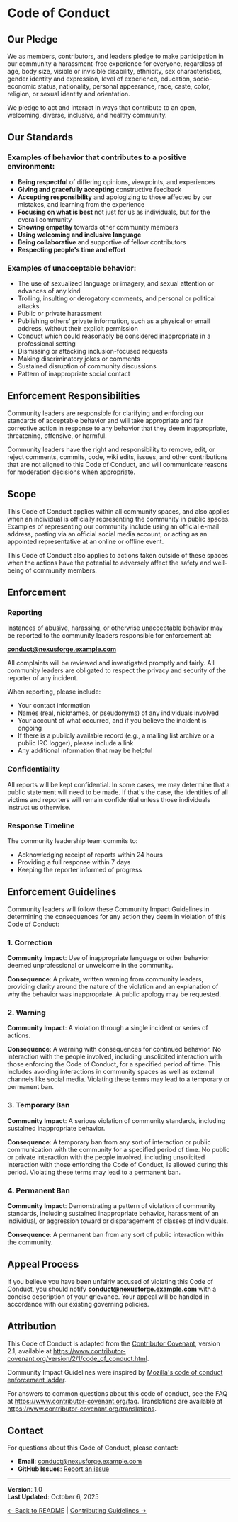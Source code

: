# Code of Conduct

## Our Pledge

We as members, contributors, and leaders pledge to make participation in our community a harassment-free experience for everyone, regardless of age, body size, visible or invisible disability, ethnicity, sex characteristics, gender identity and expression, level of experience, education, socio-economic status, nationality, personal appearance, race, caste, color, religion, or sexual identity and orientation.

We pledge to act and interact in ways that contribute to an open, welcoming, diverse, inclusive, and healthy community.

## Our Standards

### Examples of behavior that contributes to a positive environment:

* **Being respectful** of differing opinions, viewpoints, and experiences
* **Giving and gracefully accepting** constructive feedback
* **Accepting responsibility** and apologizing to those affected by our mistakes, and learning from the experience
* **Focusing on what is best** not just for us as individuals, but for the overall community
* **Showing empathy** towards other community members
* **Using welcoming and inclusive language**
* **Being collaborative** and supportive of fellow contributors
* **Respecting people's time and effort**

### Examples of unacceptable behavior:

* The use of sexualized language or imagery, and sexual attention or advances of any kind
* Trolling, insulting or derogatory comments, and personal or political attacks
* Public or private harassment
* Publishing others' private information, such as a physical or email address, without their explicit permission
* Conduct which could reasonably be considered inappropriate in a professional setting
* Dismissing or attacking inclusion-focused requests
* Making discriminatory jokes or comments
* Sustained disruption of community discussions
* Pattern of inappropriate social contact

## Enforcement Responsibilities

Community leaders are responsible for clarifying and enforcing our standards of acceptable behavior and will take appropriate and fair corrective action in response to any behavior that they deem inappropriate, threatening, offensive, or harmful.

Community leaders have the right and responsibility to remove, edit, or reject comments, commits, code, wiki edits, issues, and other contributions that are not aligned to this Code of Conduct, and will communicate reasons for moderation decisions when appropriate.

## Scope

This Code of Conduct applies within all community spaces, and also applies when an individual is officially representing the community in public spaces. Examples of representing our community include using an official e-mail address, posting via an official social media account, or acting as an appointed representative at an online or offline event.

This Code of Conduct also applies to actions taken outside of these spaces when the actions have the potential to adversely affect the safety and well-being of community members.

## Enforcement

### Reporting

Instances of abusive, harassing, or otherwise unacceptable behavior may be reported to the community leaders responsible for enforcement at:

**[conduct@nexusforge.example.com](mailto:conduct@nexusforge.example.com)**

All complaints will be reviewed and investigated promptly and fairly. All community leaders are obligated to respect the privacy and security of the reporter of any incident.

When reporting, please include:

* Your contact information
* Names (real, nicknames, or pseudonyms) of any individuals involved
* Your account of what occurred, and if you believe the incident is ongoing
* If there is a publicly available record (e.g., a mailing list archive or a public IRC logger), please include a link
* Any additional information that may be helpful

### Confidentiality

All reports will be kept confidential. In some cases, we may determine that a public statement will need to be made. If that's the case, the identities of all victims and reporters will remain confidential unless those individuals instruct us otherwise.

### Response Timeline

The community leadership team commits to:

* Acknowledging receipt of reports within 24 hours
* Providing a full response within 7 days
* Keeping the reporter informed of progress

## Enforcement Guidelines

Community leaders will follow these Community Impact Guidelines in determining the consequences for any action they deem in violation of this Code of Conduct:

### 1. Correction

**Community Impact**: Use of inappropriate language or other behavior deemed unprofessional or unwelcome in the community.

**Consequence**: A private, written warning from community leaders, providing clarity around the nature of the violation and an explanation of why the behavior was inappropriate. A public apology may be requested.

### 2. Warning

**Community Impact**: A violation through a single incident or series of actions.

**Consequence**: A warning with consequences for continued behavior. No interaction with the people involved, including unsolicited interaction with those enforcing the Code of Conduct, for a specified period of time. This includes avoiding interactions in community spaces as well as external channels like social media. Violating these terms may lead to a temporary or permanent ban.

### 3. Temporary Ban

**Community Impact**: A serious violation of community standards, including sustained inappropriate behavior.

**Consequence**: A temporary ban from any sort of interaction or public communication with the community for a specified period of time. No public or private interaction with the people involved, including unsolicited interaction with those enforcing the Code of Conduct, is allowed during this period. Violating these terms may lead to a permanent ban.

### 4. Permanent Ban

**Community Impact**: Demonstrating a pattern of violation of community standards, including sustained inappropriate behavior, harassment of an individual, or aggression toward or disparagement of classes of individuals.

**Consequence**: A permanent ban from any sort of public interaction within the community.

## Appeal Process

If you believe you have been unfairly accused of violating this Code of Conduct, you should notify **[conduct@nexusforge.example.com](mailto:conduct@nexusforge.example.com)** with a concise description of your grievance. Your appeal will be handled in accordance with our existing governing policies.

## Attribution

This Code of Conduct is adapted from the [Contributor Covenant](https://www.contributor-covenant.org/), version 2.1, available at https://www.contributor-covenant.org/version/2/1/code_of_conduct.html.

Community Impact Guidelines were inspired by [Mozilla's code of conduct enforcement ladder](https://github.com/mozilla/diversity).

For answers to common questions about this code of conduct, see the FAQ at https://www.contributor-covenant.org/faq. Translations are available at https://www.contributor-covenant.org/translations.

## Contact

For questions about this Code of Conduct, please contact:

* **Email**: [conduct@nexusforge.example.com](mailto:conduct@nexusforge.example.com)
* **GitHub Issues**: [Report an issue](https://github.com/yourusername/nexusforge-platform/issues)

---

**Version**: 1.0  
**Last Updated**: October 6, 2025

[← Back to README](README.md) | [Contributing Guidelines →](CONTRIBUTING.md)
